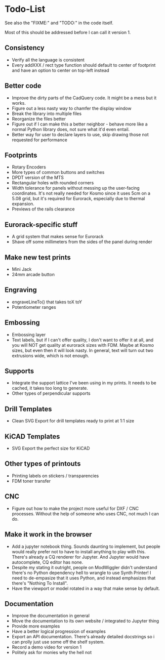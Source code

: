 # Todo-List

See also the "FIXME:" and "TODO:" in the code itself.

Most of this should be addressed before I can call it version 1.

## Consistency

- Verify all the language is consistent
- Every addXXX / rect type function should default to center of footprint and have an option to center on top-left instead

## Better code

- Improve the dirty parts of the CadQuery code. It might be a mess but it works.
- Figure out a less nasty way to chamfer the display window
- Break the library into multiple files
- Reorganize the files better
- Figure out if I can make this a better neighbor - behave more like a normal Python library does, not sure what it'd even entail.
- Better way for user to declare layers to use, skip drawing those not requested for performance

## Footprints

- Rotary Encoders
- More types of common buttons and switches
- DPDT version of the MTS
- Rectangular holes with rounded corners
- Width tolerance for panels without messing up the user-facing coordinates. It's not really needed for Kosmo since it uses 5cm on a 5.08 grid, but it's required for Eurorack, especially due to thermal expansion.
- Previews of the rails clearance

## Eurorack-specific stuff
- A grid system that makes sense for Eurorack
- Shave off some millimeters from the sides of the panel during render

## Make new test prints

- Mini Jack 
- 24mm arcade button

## Engraving 

- engraveLineTo() that takes toX toY
- Potentiometer ranges

## Embossing

- Embossing layer
- Text labels, but if I can't offer quality, I don't want to offer it at all, and you will NOT get quality at eurorack sizes with FDM. Maybe at Kosmo sizes, but even then it will look nasty. In general, text will turn out two extrusions wide, which is not enough. 

## Supports

- Integrate the support lattice I've been using in my prints. It needs to be cached, it takes too long to generate.
- Other types of perpendicular supports

## Drill Templates

- Clean SVG Export for drill templates ready to print at 1:1 size

## KiCAD Templates

- SVG Export the perfect size for KiCAD

## Other types of printouts

- Printing labels on stickers / transparencies
- FDM toner transfer

## CNC

- Figure out how to make the project more useful for DXF / CNC processes. Without the help of someone who uses CNC, not much I can do.

## Make it work in the browser

- Add a jupyter notebook thing. Sounds daunting to implement, but people would really prefer not to have to install anything to play with this. There's already a CQ renderer for Jupyter. And Jupyter would have autocomplete, CQ editor has none.
- Despite my stating it outright, people on ModWiggler didn't understand there's no Python dependency hell to wrangle to use Synth Printer! I need to de-empasize that it uses Python, and instead emphasizes that there's "Nothing To Install".
- Have the viewport or model rotated in a way that make sense by default.

## Documentation

- Improve the documentation in general
- Move the documentation to its own website / integrated to Jupyter thing
- Provide more examples
- Have a better logical progression of examples
- Export an API documentation. There's already detailed docstrings so i can prolly just use some off the shelf system.
- Record a demo video for version 1
- Politely ask for monies why the hell not

